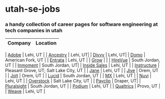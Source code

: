 # utah-se-jobs
### a handy collection of career pages for software engineering at tech companies in utah
| Company | Location |
| ---- | ---- |

| [Adobe](https://adobe.wd5.myworkdayjobs.com/external_university) | Lehi, UT |
| [Ancestry](https://www.ancestry.com/corporate/careers/search-jobs) | Lehi, UT|
| [Divvy](https://getdivvy.com/jobs/) | Lehi, UT|
| [Domo](https://www.domo.com/company/careers) | American Fork, UT |
| [Entrata](https://www.entrata.com/company/careers) | Lehi, UT |
| [Grow](https://workforcenow.adp.com/jobs/apply/posting.html?client=GrowInc&ccId=1587858689_4783&type=MP&lang=en_US) | |
| [HireVue](https://www.vuenation.com/jobs) | South Jordan, UT |
| [Inmoment](http://www.inmoment.com/careers/) | South Jordan, UT|
| [Inside Sales](https://www.insidesales.com/careers/open-positions-inside-sales-jobs/) | Lehi, UT |
| [Instructure](https://www.instructure.com/careers/openpositions) | Pleasant Grove, UT; Salt Lake City, UT |
| [Jane](https://jane.com/careers) | Lehi, UT |
| [Jive](https://jive.com/careers/locations/?office=44469) | Orem, UT |
| [Jolt](https://joltup.com) | Orem, UT |
| [Lucid](https://www.golucid.co/careers/) | South Jordan, UT |
| [MX](https://data.mx.com/company) | Lehi, UT |
| [Nuvi](https://www.nuvi.com/careers/) | Lehi, UT |
| [Overstock](https://overstock.wd5.myworkdayjobs.com/Overstock_Careers?tid=Careers%3A05%3AWorkdayPostions%3AViewAll) | Salt Lake City, UT |
| [Payclip](https://hire.withgoogle.com/public/jobs/payclipcom) | Draper, UT|
| [Pluralsight](https://www.pluralsight.com/careers/engineering) | South Jordan, UT |
| [Podium](https://www.podium.com/company/jobs/) | Lehi, UT |
| [Qualtrics](https://www.qualtrics.com/careers/) | Provo, UT |
| [Weave](https://weave.workable.com) | Lehi, UT |

